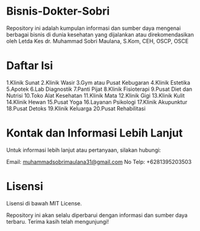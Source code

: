 # Bisnis-Dokter-Sobri
Repository ini adalah kumpulan informasi dan sumber daya mengenai berbagai bisnis di dunia kesehatan yang dijalankan atau direkomendasikan oleh Letda Kes dr. Muhammad Sobri Maulana, S.Kom, CEH, OSCP, OSCE

# Daftar Isi
1.Klinik Sunat
2.Klinik Wasir
3.Gym atau Pusat Kebugaran
4.Klinik Estetika
5.Apotek
6.Lab Diagnostik
7.Panti Pijat
8.Klinik Fisioterapi
9.Pusat Diet dan Nutrisi
10.Toko Alat Kesehatan
11.Klinik Mata
12.Klinik Gigi
13.Klinik Kulit
14.Klinik Hewan
15.Pusat Yoga
16.Layanan Psikologi
17.Klinik Akupunktur
18.Pusat Detoks
19.Klinik Keluarga
20.Pusat Rehabilitasi


# Kontak dan Informasi Lebih Lanjut
Untuk informasi lebih lanjut atau pertanyaan, silakan hubungi:

Email: muhammadsobrimaulana31@gmail.com
No Telp: +6281395203503

# Lisensi
Lisensi di bawah MIT License.

Repository ini akan selalu diperbarui dengan informasi dan sumber daya terbaru. Terima kasih telah mengunjungi!
